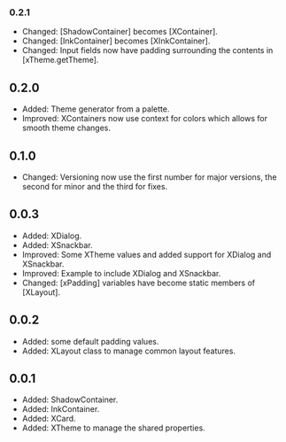 ### 0.2.1

- Changed: [ShadowContainer] becomes [XContainer].
- Changed: [InkContainer] becomes [XInkContainer].
- Changed: Input fields now have padding surrounding the contents in [xTheme.getTheme].

## 0.2.0

- Added: Theme generator from a palette.
- Improved: XContainers now use context for colors which allows for smooth theme changes.

## 0.1.0

- Changed: Versioning now use the first number for major versions, the second for minor and the third for fixes.

## 0.0.3

- Added: XDialog.
- Added: XSnackbar. 
- Improved: Some XTheme values and added support for XDialog and XSnackbar.
- Improved: Example to include XDialog and XSnackbar.
- Changed: [xPadding] variables have become static members of [XLayout].

## 0.0.2

- Added: some default padding values.
- Added: XLayout class to manage common layout features.

## 0.0.1

- Added: ShadowContainer.
- Added: InkContainer.
- Added: XCard.
- Added: XTheme to manage the shared properties.